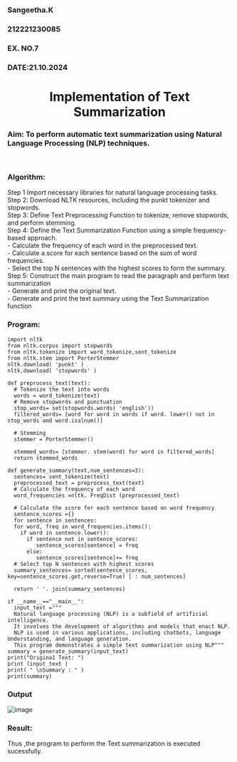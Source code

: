 <H3>Sangeetha.K</H3>
<H3>212221230085</H3>
<H3>EX. NO.7</H3>
<H3>DATE:21.10.2024</H3>
<H1 ALIGN =CENTER>Implementation of Text  Summarization</H1>
<H3>Aim: To perform automatic text summarization using Natural Language Processing (NLP) techniques. </H3> 
 <BR>
<h3>Algorithm:</h3>
Step 1 Import necessary libraries for natural language processing tasks.<BR>
Step 2: Download NLTK resources, including the punkt tokenizer and stopwords.<BR>
Step 3: Define Text Preprocessing Function to tokenize, remove stopwords, and perform stemming.<BR>
Step 4: Define the Text Summarization Function using a simple frequency-based approach.<br>
    - Calculate the frequency of each word in the preprocessed text.<br>
    - Calculate a score for each sentence based on the sum of word frequencies.<br>
    - Select the top N sentences with the highest scores to form the summary.<br>
Step 5: Construct the main program to read the paragraph  and perform text summarization<br>
      - Generate and print the original text.<br>
      - Generate and print the text summary using the  Text Summarization function<br>
<H3>Program:</H3>

```
import nltk
from nltk.corpus import stopwords
from nltk.tokenize import word_tokenize,sent_tokenize
from nltk.stem import PorterStemmer
nltk.download( 'punkt' )
nltk.download( 'stopwords' )

def preprocess_text(text):
  # Tokenize the text into words
  words = word_tokenize(text)
  # Remove stopwords and punctuation
  stop_words= set(stopwords.words( 'english'))
  filtered_words= [word for word in words if word. lower() not in stop_words and word.isalnum()]

  # Stemming
  stemmer = PorterStemmer()

  stemmed_words= [stemmer. stem(word) for word in filtered_words]
  return stemmed_words

def generate_summary(text,num_sentences=3):
  sentences= sent_tokenize(text)
  preprocessed_text = preprocess_text(text)
  # Calculate the frequency of each word
  word_frequencies =nltk. FreqDist (preprocessed_text)

  # Calculate the score for each sentence based on word frequency
  sentence_scores ={}
  for sentence in sentences:
  for word, freq in word_frequencies.items():
    if word in sentence.lower():
      if sentence not in sentence_scores:
         sentence_scores[sentence] = freq
      else:
         sentence_scores[sentence]+= freq
  # Select top N sentences with highest scores
  summary_sentences= sorted(sentence_scores, key=sentence_scores.get,reverse=True) [ : num_sentences]

  return ' '. join(summary_sentences)

if __name__=="__main__":
  input_text ="""
  Natural language processing (NLP) is a subfield of artificial intelligence.
  It involves the development of algorithms and models that enact NLP.
  NLP is used in various applications, including chatbots, language Understanding, and language generation.
  This program demonstrates a simple text summarization using NLP"""
summary = generate_summary(input_text)
print("Origina1 Text: ")
print (input_text )
print( " \nSummary : " )
print(summary)

```

<H3>Output</H3>

![image](https://github.com/user-attachments/assets/cec9d6f7-810d-4932-82a7-d3660c04abc1)

<H3>Result:</H3>
Thus ,the program to perform the Text summarization is executed sucessfully.






